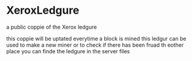 # XeroxLedgure
a public coppie of the Xerox ledgure 

this coppie will be uptated everytime a block is mined 
this ledgur can be used to make a new miner or to check if there has been fruad 
th eother place you can finde the ledgure in the server files 
